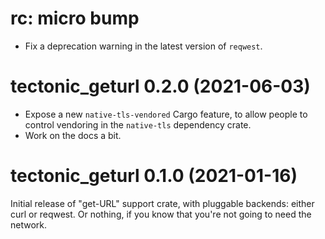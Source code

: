# rc: micro bump

- Fix a deprecation warning in the latest version of `reqwest`.


# tectonic_geturl 0.2.0 (2021-06-03)

- Expose a new `native-tls-vendored` Cargo feature, to allow people to control
  vendoring in the `native-tls` dependency crate.
- Work on the docs a bit.


# tectonic_geturl 0.1.0 (2021-01-16)

Initial release of "get-URL" support crate, with pluggable backends: either curl
or reqwest. Or nothing, if you know that you're not going to need the network.
